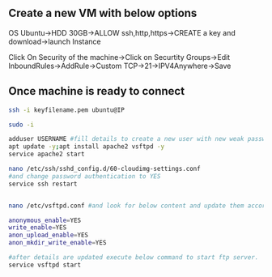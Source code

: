 ## Create a new VM with below options
OS Ubuntu->HDD 30GB->ALLOW ssh,http,https->CREATE a key and download->launch Instance

Click On Security of the machine->Click on Securtity Groups->Edit InboundRules->AddRule->Custom TCP->21->IPV4Anywhere->Save

## Once machine is ready to connect

```bash
ssh -i keyfilename.pem ubuntu@IP

sudo -i

adduser USERNAME #fill details to create a new user with new weak password
apt update -y;apt install apache2 vsftpd -y
service apache2 start

nano /etc/ssh/sshd_config.d/60-cloudimg-settings.conf
#and change password authentication to YES
service ssh restart


nano /etc/vsftpd.conf #and look for below content and update them accordingly

anonymous_enable=YES
write_enable=YES
anon_upload_enable=YES
anon_mkdir_write_enable=YES

#after details are updated execute below command to start ftp server.
service vsftpd start
```
